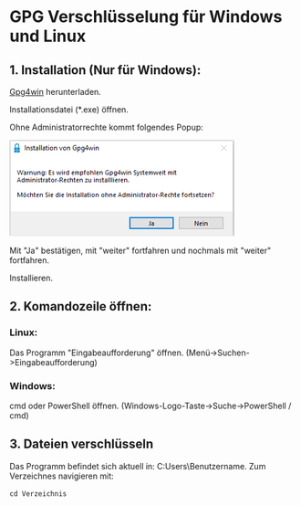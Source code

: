 # GPG Verschlüsselung für Windows und Linux

## 1. Installation (Nur für Windows):

[Gpg4win](https://www.gpg4win.de/thanks-for-download.html) herunterladen.

Installationsdatei (*.exe) öffnen.

Ohne Administratorrechte kommt folgendes Popup:

![Ohne Administratorrechte fortfahren](https://raw.githubusercontent.com/aha-ha/aha-ha.github.io/main/admingpg.png)

Mit "Ja" bestätigen, mit "weiter" fortfahren und nochmals mit "weiter" fortfahren.

Installieren.

## 2. Komandozeile öffnen:

### Linux:

Das Programm "Eingabeaufforderung" öffnen. (Menü->Suchen->Eingabeaufforderung)

### Windows:

cmd oder PowerShell öffnen. (Windows-Logo-Taste->Suche->PowerShell / cmd)

## 3. Dateien verschlüsseln

Das Programm befindet sich aktuell in: C:Users\Benutzername. Zum Verzeichnes navigieren mit:

```shell
cd Verzeichnis
```
